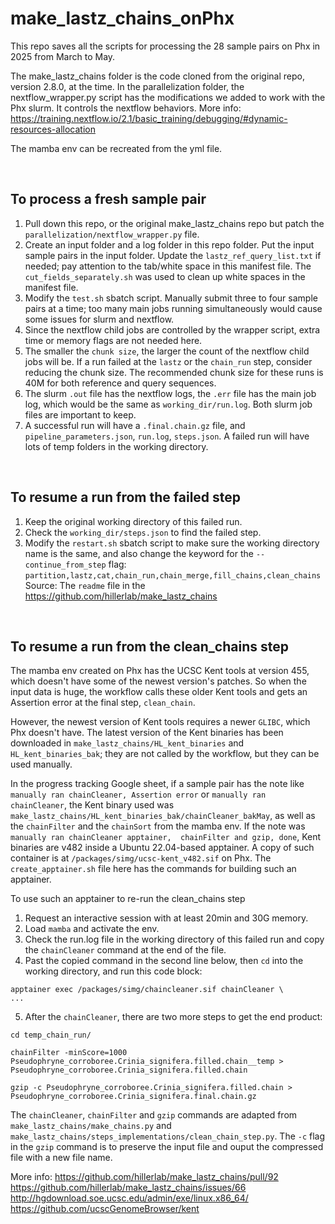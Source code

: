 # make_lastz_chains_onPhx
This repo saves all the scripts for processing the 28 sample pairs on Phx in 2025 from March to May.

The make_lastz_chains folder is the code cloned from the original repo, version 2.8.0, at the time. In the parallelization folder, the nextflow_wrapper.py script has the modifications we added to work with the Phx slurm. It controls the nextflow behaviors. 
More info: https://training.nextflow.io/2.1/basic_training/debugging/#dynamic-resources-allocation

The mamba env can be recreated from the yml file.

<br />

## To process a fresh sample pair
1. Pull down this repo, or the original make_lastz_chains repo but patch the `parallelization/nextflow_wrapper.py` file.
2. Create an input folder and a log folder in this repo folder. Put the input sample pairs in the input folder. Update the `lastz_ref_query_list.txt` if needed; pay attention to the tab/white space in this manifest file. The `cut_fields_separately.sh` was used to clean up white spaces in the manifest file. 
3. Modify the `test.sh` sbatch script. Manually submit three to four sample pairs at a time; too many main jobs running simultaneously would cause some issues for slurm and nextflow.
4. Since the nextflow child jobs are controlled by the wrapper script, extra time or memory flags are not needed here.
5. The smaller the `chunk size`, the larger the count of the nextflow child jobs will be. If a run failed at the `lastz` or the `chain_run` step, consider reducing the chunk size. The recommended chunk size for these runs is 40M for both reference and query sequences.
6. The slurm `.out` file has the nextflow logs, the `.err` file has the main job log, which would be the same as `working_dir/run.log`. Both slurm job files are important to keep.
7. A successful run will have a `.final.chain.gz` file, and `pipeline_parameters.json`, `run.log`, `steps.json`. A failed run will have lots of temp folders in the working directory.

<br />

## To resume a run from the failed step
1. Keep the original working directory of this failed run.
2. Check the `working_dir/steps.json` to find the failed step.
3. Modify the `restart.sh` sbatch script to make sure the working directory name is the same, and also change the keyword for the `--continue_from_step` flag: `partition,lastz,cat,chain_run,chain_merge,fill_chains,clean_chains`
Source: The `readme` file in the https://github.com/hillerlab/make_lastz_chains

<br />

## To resume a run from the clean_chains step
The mamba env created on Phx has the UCSC Kent tools at version 455, which doesn't have some of the newest version's patches. So when the input data is huge, the workflow calls these older Kent tools and gets an Assertion error at the final step, `clean_chain`.

However, the newest version of Kent tools requires a newer `GLIBC`, which Phx doesn't have. The latest version of the Kent binaries has been downloaded in `make_lastz_chains/HL_kent_binaries` and `HL_kent_binaries_bak`; they are not called by the workflow, but they can be used manually. 

In the progress tracking Google sheet, if a sample pair has the note like `manually ran chainCleaner, Assertion error` or `manually ran chainCleaner`, the Kent binary used was `make_lastz_chains/HL_kent_binaries_bak/chainCleaner_bakMay`, as well as the `chainFilter` and the `chainSort` from the mamba env. If the note was `manually ran chainCleaner apptainer,  chainFilter and gzip, done`, Kent binaries are v482 inside a Ubuntu 22.04-based apptainer. A copy of such container is at `/packages/simg/ucsc-kent_v482.sif` on Phx. The `create_apptainer.sh` file here has the commands for building such an apptainer. 

To use such an apptainer to re-run the clean_chains step

1. Request an interactive session with at least 20min and 30G memory.
2. Load `mamba` and activate the env.
3. Check the run.log file in the working directory of this failed run and copy the `chainCleaner` command at the end of the file.
4. Past the copied command in the second line below, then `cd` into the working directory, and run this code block:
```
apptainer exec /packages/simg/chaincleaner.sif chainCleaner \
...
```

5. After the `chainCleaner`, there are two more steps to get the end product:
```
cd temp_chain_run/

chainFilter -minScore=1000 Pseudophryne_corroboree.Crinia_signifera.filled.chain__temp > Pseudophryne_corroboree.Crinia_signifera.filled.chain

gzip -c Pseudophryne_corroboree.Crinia_signifera.filled.chain > Pseudophryne_corroboree.Crinia_signifera.final.chain.gz
```

The `chainCleaner`, `chainFilter` and `gzip` commands are adapted from `make_lastz_chains/make_chains.py` and `make_lastz_chains/steps_implementations/clean_chain_step.py`. The `-c` flag in the `gzip` command is to preserve the input file and ouput the compressed file with a new file name.

More info:
https://github.com/hillerlab/make_lastz_chains/pull/92
https://github.com/hillerlab/make_lastz_chains/issues/66
http://hgdownload.soe.ucsc.edu/admin/exe/linux.x86_64/
https://github.com/ucscGenomeBrowser/kent
